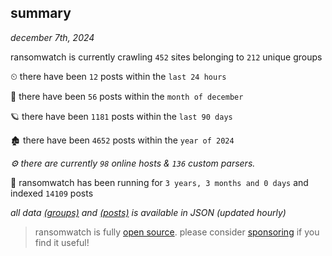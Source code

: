 
## summary
_december 7th, 2024_

ransomwatch is currently crawling `452` sites belonging to `212` unique groups

⏲ there have been `12` posts within the `last 24 hours`

🦈 there have been `56` posts within the `month of december`

🪐 there have been `1181` posts within the `last 90 days`

🏚 there have been `4652` posts within the `year of 2024`

_⚙️ there are currently `98` online hosts & `136` custom parsers._

🦕 ransomwatch has been running for `3 years, 3 months and 0 days` and indexed `14109` posts

_all data  [(groups)](http://ransomwhat.telemetry.ltd/groups) and [(posts)](http://ransomwhat.telemetry.ltd/posts) is available in JSON (updated hourly)_

> ransomwatch is fully [open source](https://github.com/joshhighet/ransomwatch#ransomwatch--). please consider [sponsoring](https://github.com/sponsors/joshhighet) if you find it useful!
